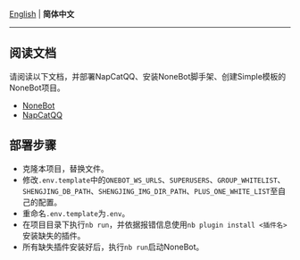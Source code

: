[English](./README_EN.md) | **简体中文**

---

## 阅读文档

请阅读以下文档，并部署NapCatQQ、安装NoneBot脚手架、创建Simple模板的NoneBot项目。

- [NoneBot ](https://nonebot.dev/)
- [NapCatQQ](https://github.com/NapNeko/NapCatQQ)

## 部署步骤

- 克隆本项目，替换文件。
- 修改`.env.template`中的`ONEBOT_WS_URLS`、`SUPERUSERS`、`GROUP_WHITELIST`、`SHENGJING_DB_PATH`、`SHENGJING_IMG_DIR_PATH`、`PLUS_ONE_WHITE_LIST`至自己的配置。
- 重命名`.env.template`为`.env`。
- 在项目目录下执行`nb run`，并依据报错信息使用`nb plugin install <插件名>`安装缺失的插件。
- 所有缺失插件安装好后，执行`nb run`启动NoneBot。